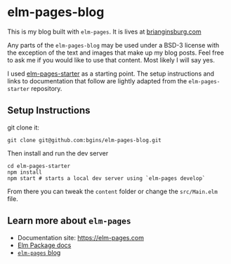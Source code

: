 # elm-pages-blog

This is my blog built with `elm-pages`. It is lives at [brianginsburg.com](https://brianginsburg.com)

Any parts of the `elm-pages-blog` may be used under a BSD-3 license with the exception of the text and images that make up my blog posts. Feel free to ask me if you would like to use that content. Most likely I will say yes.

I used [elm-pages-starter](https://github.com/dillonkearns/elm-pages-starter) as a starting point. The setup instructions and links to documentation that follow are lightly adapted from the `elm-pages-starter` repository.

## Setup Instructions
git clone it:

```
git clone git@github.com:bgins/elm-pages-blog.git
```

Then install and run the dev server

```
cd elm-pages-starter
npm install
npm start # starts a local dev server using `elm-pages develop`
```

From there you can tweak the `content` folder or change the `src/Main.elm` file.


## Learn more about `elm-pages`

- Documentation site: https://elm-pages.com
- [Elm Package docs](https://package.elm-lang.org/packages/dillonkearns/elm-pages/latest/)
- [`elm-pages` blog](https://elm-pages.com/blog)
